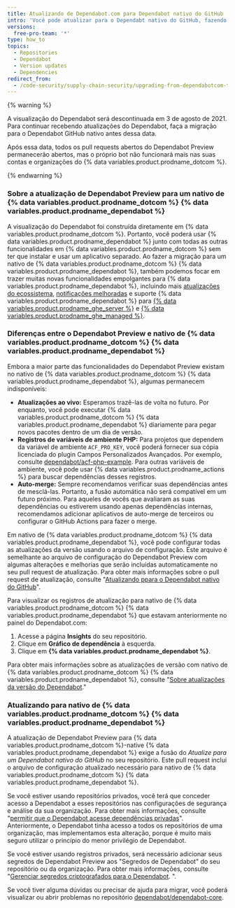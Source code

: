 ```yaml
---
title: Atualizando de Dependabot.com para Dependabot nativo do GitHub
intro: 'Você pode atualizar para o Dependabt nativo do GitHub, fazendo um merge de um pull request que permitirá que as suas dependências continuem sendo atualizadas.'
versions:
  free-pro-team: '*'
type: how_to
topics:
  - Repositories
  - Dependabot
  - Version updates
  - Dependencies
redirect_from:
  - /code-security/supply-chain-security/upgrading-from-dependabotcom-to-github-native-dependabot
---
```


{% warning %}

A visualização do Dependabot será descontinuada em 3 de agosto de 2021. Para continuar recebendo atualizações do Dependabot, faça a migração para o Dependabot GitHub nativo antes dessa data.

Após essa data, todos os pull requests abertos do Dependabot Preview permanecerão abertos, mas o próprio bot não funcionará mais nas suas contas e organizações do {% data variables.product.prodname_dotcom %}.

{% endwarning %}

### Sobre a atualização de Dependabot Preview para um nativo de {% data variables.product.prodname_dotcom %} {% data variables.product.prodname_dependabot %}

A visualização do Dependabot foi construída diretamente em {% data variables.product.prodname_dotcom %}. Portanto, você poderá usar {% data variables.product.prodname_dependabot %} junto com todas as outras funcionalidades em {% data variables.product.prodname_dotcom %} sem ter que instalar e usar um aplicativo separado. Ao fazer a migração para um nativo de {% data variables.product.prodname_dotcom %} {% data variables.product.prodname_dependabot %}, também podemos focar em trazer muitas novas funcionalidades empolgantes para {% data variables.product.prodname_dependabot %}, incluindo mais [atualizações do ecossistema](https://github.com/github/roadmap/issues/150), [notificações melhoradas](https://github.com/github/roadmap/issues/133) e suporte {% data variables.product.prodname_dependabot %} para [{% data variables.product.prodname_ghe_server %}](https://github.com/github/roadmap/issues/86) e [{% data variables.product.prodname_ghe_managed %}](https://github.com/github/roadmap/issues/135).

### Diferenças entre o Dependabot Preview e nativo de {% data variables.product.prodname_dotcom %} {% data variables.product.prodname_dependabot %}

Embora a maior parte das funcionalidades do Dependabot Preview existam no nativo de {% data variables.product.prodname_dotcom %} {% data variables.product.prodname_dependabot %}, algumas permanecem indisponíveis:
- **Atualizações ao vivo:** Esperamos trazê-las de volta no futuro. Por enquanto, você pode executar {% data variables.product.prodname_dotcom %} {% data variables.product.prodname_dependabot %} diariamente para pegar novos pacotes dentro de um dia de versão.
- **Registros de variáveis de ambiente PHP:** Para projetos que dependem da variável de ambiente `ACF_PRO_KEY`, você poderá fornecer sua cópia licenciada do plugin Campos Personalizados Avançados. Por exemplo, consulte [dependabot/acf-php-example](https://github.com/dependabot/acf-php-example#readme). Para outras variáveis de ambiente, você pode usar {% data variables.product.prodname_actions %} para buscar dependências desses registros.
- **Auto-merge:** Sempre recomendamos verificar suas dependências antes de mesclá-las. Portanto, a fusão automática não será compatível em um futuro próximo. Para aqueles de vocês que avaliaram as suas dependências ou estiverem usando apenas dependências internas, recomendamos adicionar aplicativos de auto-merge de terceiros ou configurar o GitHub Actions para fazer o merge.

Em nativo de {% data variables.product.prodname_dotcom %} {% data variables.product.prodname_dependabot %}, você pode configurar todas as atualizações da versão usando o arquivo de configuração. Este arquivo é semelhante ao arquivo de configuração do Dependabot Preview com algumas alterações e melhorias que serão incluídas automaticamente no seu pull request de atualização. Para obter mais informações sobre o pull request de atualização, consulte "[Atualizando ppara o Dependabot nativo do GitHub](/code-security/supply-chain-security/upgrading-from-dependabotcom-to-github-native-dependabot#upgrading-to-github-native-dependabot)".

Para visualizar os registros de atualização para nativo de {% data variables.product.prodname_dotcom %} {% data variables.product.prodname_dependabot %} que estavam anteriormente no painel do Dependabot.com:

  1. Acesse a página **Insights** do seu repositório.
  2. Clique em **Gráfico de dependência** à esquerda.
  3. Clique em **{% data variables.product.prodname_dependabot %}**.

Para obter mais informações sobre as atualizações de versão com nativo de {% data variables.product.prodname_dotcom %} {% data variables.product.prodname_dependabot %}, consulte "[Sobre atualizações da versão do Dependabot](/code-security/supply-chain-security/about-dependabot-version-updates)."

### Atualizando para nativo de {% data variables.product.prodname_dotcom %} {% data variables.product.prodname_dependabot %}

A atualização de Dependabot Preview para {% data variables.product.prodname_dotcom %}-native {% data variables.product.prodname_dependabot %} exige a fusão do *Atualize para um Dependabot nativo do GitHub* no seu repositório. Este pull request inclui o arquivo de configuração atualizado necessário para nativo de {% data variables.product.prodname_dotcom %} {% data variables.product.prodname_dependabot %}.

Se você estiver usando repositórios privados, você terá que conceder acesso a Dependabot a esses repositórios nas configurações de segurança e análise da sua organização. Para obter mais informações, consulte "[permitir que o Dependabot acesse dependências privadas](/organizations/keeping-your-organization-secure/managing-security-and-analysis-settings-for-your-organization#allowing-dependabot-to-access-private-dependencies)". Anteriormente, o Dependabot tinha acesso a todos os repositórios de uma organização, mas implementamos esta alteração, porque é muito mais seguro utilizar o princípio do menor privilégio de Dependabot.

Se você estiver usando registros privados, será necessário adicionar seus segredos de Dependabot Preview aos "Segredos de Dependabot" do seu repositório ou da organização. Para obter mais informações, consulte "[Gerenciar segredos criptografados para o Dependabot](/code-security/supply-chain-security/managing-encrypted-secrets-for-dependabot). ".

Se você tiver alguma dúvidas ou precisar de ajuda para migrar, você poderá visualizar ou abrir problemas no repositório [dependabot/dependabot-core](https://github.com/dependabot/dependabot-core/issues/new?assignees=%40dependabot%2Fpreview-migration-reviewers&labels=E%3A+preview-migration&template=migration-issue.md&title=).
